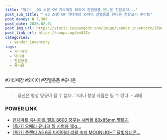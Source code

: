 ```yaml
--- 
title: "특가!  03 스텐 CW 기타매장 와이어 진열용품 유니온 천장고리..." 
post_sub_title: " 03 스텐 CW 기타매장 와이어 진열용품 유니온 천장고리 주마트" 
post_money: ₩ 7,300 
post_date: 2020.02.01 
post_img_url: https://static.coupangcdn.com/image/vendor_inventory/2604/c1638ebffd5447a92d3156c8335ee65f5ebd783fd7471d962eaf14e331c0.jpg 
post_link_url: https://coupa.ng/bnOJZe 
categories: 
  - vendor_inventory 
tags: 
  - 기타매장 
  - 와이어 
  - 진열용품 
  - 유니온 
--- 
```

  #기타매장 #와이어 #진열용품 #유니온 
<hr> 

> 당신은 항상 영웅이 될 수 없다. 그러나 항상 사람은 될 수 있다. - 괴테 


### POWER LINK

* <a href="https://blog.naver.com/sakai111/221785252634" target="_blank">은재마트 유니아트 펠트 6600 꿈꾸는 새싹들 80x85mm 펠트지</a>
* <a href="https://blog.naver.com/sakai111/221791924521" target="_blank">[특가] 오페라 유니크 젤 시험용 10g...</a>
* <a href="https://blog.naver.com/santokki14/221790838099" target="_blank">[특가] 플랜디 A5 6공 다이어리 리필 속지 MOONLIGHT 달빛유니콘...</a>
